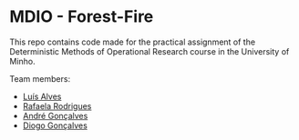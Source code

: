 # MDIO - Forest-Fire
This repo contains code made for the practical assignment of the Deterministic Methods of Operational Research course in the University of Minho.

Team members:
* [Luís Alves](https://github.com/alves-luis)
* [Rafaela Rodrigues](https://github.com/rafaelacrr)
* [André Gonçalves](https://github.com/andregclvs)
* [Diogo Gonçalves](https://github.com/Recksun)
